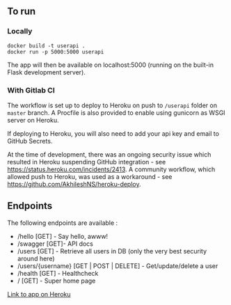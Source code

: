 ## To run
### Locally 
`docker build -t userapi .`   
`docker run -p 5000:5000 userapi`  

The app will then be available on localhost:5000 (running on the built-in Flask development server).  

### With Gitlab CI
The workflow is set up to deploy to Heroku on push to `/userapi` folder on `master` branch. A Procfile is also provided to enable using gunicorn as WSGI server on Heroku.  

If deploying to Heroku, you will also need to add your api key and email to GitHub Secrets.

At the time of development, there was an ongoing security issue which resulted in Heroku suspending GitHub integration - see https://status.heroku.com/incidents/2413. A community workflow, which allowed push to Heroku, was used as a workaround - see https://github.com/AkhileshNS/heroku-deploy.  

## Endpoints
The following endpoints are available :
 - /hello [GET] - Say hello, awww!
 - /swagger [GET]- API docs
 - /users [GET] - Retrieve all users in DB (only the very best security around here)
 - /users/{username} [GET | POST | DELETE] -  Get/update/delete a user
 - /health [GET] - Healthcheck
 - / [GET] - Super home page
  
[Link to app on Heroku](https://my-stupid-flask-api.herokuapp.com/) 

